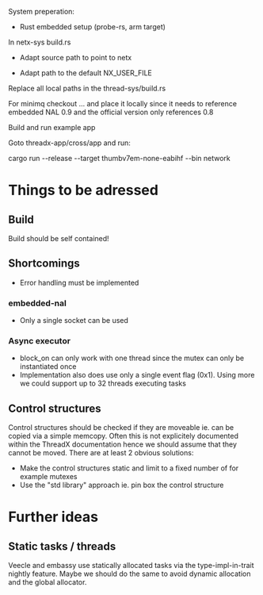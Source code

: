 System preperation:

- Rust embedded setup (probe-rs, arm target)

In netx-sys build.rs
- Adapt source path to point to netx 

- Adapt path to the default NX_USER_FILE 

Replace all local paths in the thread-sys/build.rs

For minimq checkout ... and place it locally since it needs to reference embedded NAL 0.9 and the official version only references 0.8

Build and run example app 


Goto threadx-app/cross/app and run: 

cargo run --release --target thumbv7em-none-eabihf --bin network

# Things to be adressed

## Build

Build should be self contained!

## Shortcomings

- Error handling must be implemented

### embedded-nal

- Only a single socket can be used

### Async executor

- block_on can only work with one thread since the mutex can only be instantiated once
- Implementation also does use only a single event flag (0x1). Using more we could support up to 32 threads executing tasks 

## Control structures

Control structures should be checked if they are moveable ie. can be copied via a simple memcopy. Often this is not explicitely documented within the
ThreadX documentation hence we should assume that they cannot be moved. There are at least 2 obvious solutions:

- Make the control structures static and limit to a fixed number of for example mutexes
- Use the "std library" approach ie. pin box the control structure

# Further ideas

## Static tasks / threads

Veecle and embassy use statically allocated tasks via the type-impl-in-trait nightly feature. Maybe we should do the same to avoid dynamic allocation and the global allocator. 